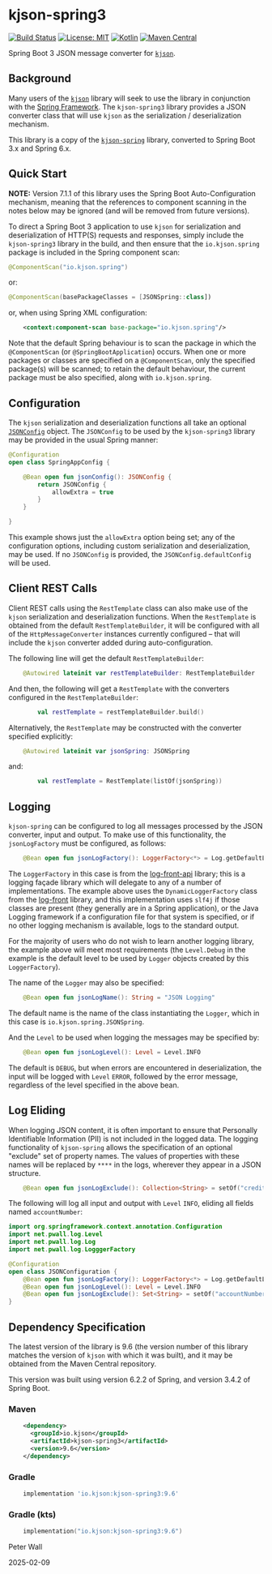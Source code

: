 # kjson-spring3

[![Build Status](https://github.com/pwall567/kjson-spring3/actions/workflows/build.yml/badge.svg)](https://github.com/pwall567/kjson-spring3/actions/workflows/build.yml)
[![License: MIT](https://img.shields.io/badge/License-MIT-yellow.svg)](https://opensource.org/licenses/MIT)
[![Kotlin](https://img.shields.io/static/v1?label=Kotlin&message=v2.0.21&color=7f52ff&logo=kotlin&logoColor=7f52ff)](https://github.com/JetBrains/kotlin/releases/tag/v2.0.21)
[![Maven Central](https://img.shields.io/maven-central/v/io.kjson/kjson-spring3?label=Maven%20Central)](https://search.maven.org/search?q=g:%22io.kjson%22%20AND%20a:%22kjson-spring3%22)

Spring Boot 3 JSON message converter for [`kjson`](https://github.com/pwall567/kjson).

## Background

Many users of the [`kjson`](https://github.com/pwall567/kjson) library will seek to use the library in conjunction with
the [Spring Framework](https://spring.io/projects/spring-framework).
The `kjson-spring3` library provides a JSON converter class that will use `kjson` as the serialization / deserialization
mechanism.

This library is a copy of the [`kjson-spring`](https://github.com/pwall567/kjson-spring) library, converted to Spring
Boot 3.x and Spring 6.x.

## Quick Start

**NOTE:** Version 7.1.1 of this library uses the Spring Boot Auto-Configuration mechanism, meaning that the references
to component scanning in the notes below may be ignored (and will be removed from future versions).

To direct a Spring Boot 3 application to use `kjson` for serialization and deserialization of HTTP(S) requests and
responses, simply include the `kjson-spring3` library in the build, and then ensure that the `io.kjson.spring` package
is included in the Spring component scan:
```kotlin
@ComponentScan("io.kjson.spring")
```
or:
```kotlin
@ComponentScan(basePackageClasses = [JSONSpring::class])
```
or, when using Spring XML configuration:
```xml
    <context:component-scan base-package="io.kjson.spring"/>
```
Note that the default Spring behaviour is to scan the package in which the `@ComponentScan`
(or `@SpringBootApplication`) occurs.
When one or more packages or classes are specified on a `@ComponentScan`, only the specified package(s) will be scanned;
to retain the default behaviour, the current package must be also specified, along with `io.kjson.spring`.

## Configuration

The `kjson` serialization and deserialization functions all take an optional
[`JSONConfig`](https://github.com/pwall567/kjson/blob/main/USERGUIDE.md#configuration) object.
The `JSONConfig` to be used by the `kjson-spring3` library may be provided in the usual Spring manner:
```kotlin
@Configuration
open class SpringAppConfig {

    @Bean open fun jsonConfig(): JSONConfig {
        return JSONConfig {
            allowExtra = true
        }
    }

}
```
This example shows just the `allowExtra` option being set; any of the configuration options, including custom
serialization and deserialization, may be used.
If no `JSONConfig` is provided, the `JSONConfig.defaultConfig` will be used.

## Client REST Calls

Client REST calls using the `RestTemplate` class can also make use of the `kjson` serialization and deserialization
functions.
When the `RestTemplate` is obtained from the default `RestTemplateBuilder`, it will be configured with all of the
`HttpMessageConverter` instances currently configured &ndash; that will include the `kjson` converter added during
auto-configuration.

The following line will get the default `RestTemplateBuilder`:
```kotlin
    @Autowired lateinit var restTemplateBuilder: RestTemplateBuilder
```
And then, the following will get a `RestTemplate` with the converters configured in the `RestTemplateBuilder`:
```kotlin
        val restTemplate = restTemplateBuilder.build()
```

Alternatively, the `RestTemplate` may be constructed with the converter specified explicitly:
```kotlin
    @Autowired lateinit var jsonSpring: JSONSpring
```
and:
```kotlin
        val restTemplate = RestTemplate(listOf(jsonSpring))
```

## Logging

`kjson-spring` can be configured to log all messages processed by the JSON converter, input and output.
To make use of this functionality, the `jsonLogFactory` must be configured, as follows:
```kotlin
    @Bean open fun jsonLogFactory(): LoggerFactory<*> = Log.getDefaultLoggerFactory()
```

The `LoggerFactory` in this case is from the [log-front-api](https://github.com/pwall567/log-front-api) library;
this is a logging fa&ccedil;ade library which will delegate to any of a number of implementations.
The example above uses the `DynamicLoggerFactory` class from the [log-front](https://github.com/pwall567/log-front)
library, and this implementation uses `slf4j` if those classes are present (they generally are in a Spring application),
or the Java Logging framework if a configuration file for that system is specified, or if no other logging mechanism is
available, logs to the standard output.

For the majority of users who do not wish to learn another logging library, the example above will meet most
requirements (the `Level.Debug` in the example is the default level to be used by `Logger` objects created by this
`LoggerFactory`).

The name of the `Logger` may also be specified:
```kotlin
    @Bean open fun jsonLogName(): String = "JSON Logging"
```
The default name is the name of the class instantiating the `Logger`, which in this case is
`io.kjson.spring.JSONSpring`.

And the `Level` to be used when logging the messages may be specified by:
```kotlin
    @Bean open fun jsonLogLevel(): Level = Level.INFO
```
The default is `DEBUG`, but when errors are encountered in deserialization, the input will be logged with `Level`
`ERROR`, followed by the error message, regardless of the level specified in the above bean.

## Log Eliding

When logging JSON content, it is often important to ensure that Personally Identifiable Information (PII) is not
included in the logged data.
The logging functionality of `kjson-spring` allows the specification of an optional "exclude" set of property names.
The values of properties with these names will be replaced by `****` in the logs, wherever they appear in a JSON
structure.
```kotlin
    @Bean open fun jsonLogExclude(): Collection<String> = setOf("creditCardNumber", "licenceNumber")
```

The following will log all input and output with `Level` `INFO`, eliding all fields named `accountNumber`:
```kotlin
import org.springframework.context.annotation.Configuration
import net.pwall.log.Level
import net.pwall.log.Log
import net.pwall.log.LogggerFactory

@Configuration
open class JSONConfiguration {
    @Bean open fun jsonLogFactory(): LoggerFactory<*> = Log.getDefaultLoggerFactory()
    @Bean open fun jsonLogLevel(): Level = Level.INFO
    @Bean open fun jsonLogExclude(): Set<String> = setOf("accountNumber")
}
```

## Dependency Specification

The latest version of the library is 9.6 (the version number of this library matches the version of `kjson` with which
it was built), and it may be obtained from the Maven Central repository.

This version was built using version 6.2.2 of Spring, and version 3.4.2 of Spring Boot.

### Maven
```xml
    <dependency>
      <groupId>io.kjson</groupId>
      <artifactId>kjson-spring3</artifactId>
      <version>9.6</version>
    </dependency>
```
### Gradle
```groovy
    implementation 'io.kjson:kjson-spring3:9.6'
```
### Gradle (kts)
```kotlin
    implementation("io.kjson:kjson-spring3:9.6")
```

Peter Wall

2025-02-09
